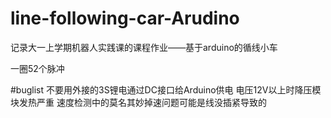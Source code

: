 # line-following-car-Arudino
记录大一上学期机器人实践课的课程作业——基于arduino的循线小车

一圈52个脉冲

#buglist
不要用外接的3S锂电通过DC接口给Arduino供电 电压12V以上时降压模块发热严重
速度检测中的莫名其妙掉速问题可能是线没插紧导致的

